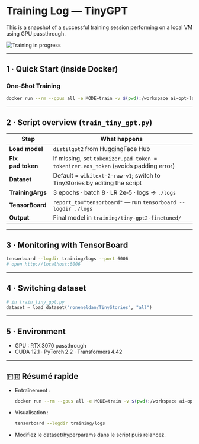 # Training Log — TinyGPT

This is a snapshot of a successful training session performing on a local VM using GPU passthrough.

![Training in progress](./training_screenshot.png)

---

## 1 · Quick Start (inside Docker)

### One‑Shot Training
```bash
docker run --rm --gpus all -e MODE=train -v $(pwd):/workspace ai-opt-lab
```

---

## 2 · Script overview (`train_tiny_gpt.py`)

| Step              | What happens                                                                       |
| ----------------- | ---------------------------------------------------------------------------------- |
| **Load model**    | `distilgpt2` from HuggingFace Hub                                                  |
| **Fix pad token** | If missing, set `tokenizer.pad_token = tokenizer.eos_token` (avoids padding error) |
| **Dataset**       | Default = `wikitext‑2-raw-v1`; switch to TinyStories by editing the script         |
| **TrainingArgs**  | 3 epochs · batch 8 · LR 2e‑5 · logs → `./logs`                                     |
| **TensorBoard**   | `report_to="tensorboard"` — run `tensorboard --logdir ./logs`                      |
| **Output**        | Final model in `training/tiny-gpt2-finetuned/`                                     |

---

## 3 · Monitoring with TensorBoard

```bash
tensorboard --logdir training/logs --port 6006
# open http://localhost:6006
```

---

## 4 · Switching dataset

```python
# in train_tiny_gpt.py
dataset = load_dataset("roneneldan/TinyStories", "all")
```

---

## 5 · Environment

* GPU : RTX 3070 passthrough
* CUDA 12.1 · PyTorch 2.2 · Transformers 4.42

---

## 🇫🇷 Résumé rapide

* Entraînement :

  ```bash
  docker run --rm --gpus all -e MODE=train -v $(pwd):/workspace ai-opt-lab
  ```
* Visualisation :

  ```bash
  tensorboard --logdir training/logs
  ```
* Modifiez le dataset/hyperparams dans le script puis relancez.
